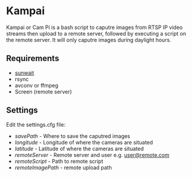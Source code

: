 # Kampai
Kampai or Cam Pi is a bash script to caputre images from RTSP IP video streams then upload to a remote server, followed by executing a script on the remote server.
It will only caputre images during daylight hours.
## Requirements
* [sunwait](https://www.risacher.org/sunwait/)
* rsync
* avconv or ffmpeg
* Screen (remote server)
## Settings
Edit the settings.cfg file:
* *savePath* - Where to save the caputred images
* *longitude* - Longitude of where the cameras are situated
* *latitude* - Latitude of where the cameras are situated
* *remoteServer* - Remote server and user e.g. user@remote.com
* *remoteScript* - Path to remote script
* *remoteImagePath* - remote upload path
